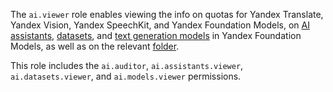 The `ai.viewer` role enables viewing the info on quotas for Yandex Translate, Yandex Vision, Yandex SpeechKit, and Yandex Foundation Models, on [AI assistants](../../foundation-models/concepts/assistant/index.md), [datasets](../../foundation-models/dataset/api-ref/grpc/index.md), and [text generation models](../../foundation-models/concepts/yandexgpt/models.md) in Yandex Foundation Models, as well as on the relevant [folder](../../resource-manager/concepts/resources-hierarchy.md#folder).

This role includes the `ai.auditor`, `ai.assistants.viewer`, `ai.datasets.viewer`, and `ai.models.viewer` permissions.
